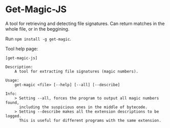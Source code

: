 # Get-Magic-JS

A tool for retrieving and detecting file signatures. 
Can return matches in the whole file, or in the beggining.

Run `npm install -g get-magic`.


Tool help page:

    [get-magic-js]

    Description:
        A tool for extracting file signatures (magic numbers).

    Usage:
        get-magic <file> [--help] [--all] [--describe]

    Info:
        > Setting --all, forces the program to output all magic numbers found,
          including the suspicious ones in the middle of bytecode.
        > Setting --describe makes all the extension descriptions to be logged.
          This is useful for different programs with the same extension.